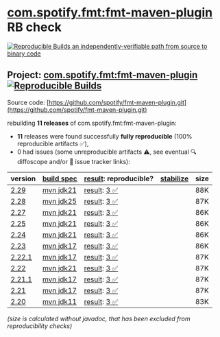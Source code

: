 [com.spotify.fmt:fmt-maven-plugin](https://central.sonatype.com/artifact/com.spotify.fmt/fmt-maven-plugin/versions) RB check
=======

[![Reproducible Builds](https://reproducible-builds.org/images/logos/rb.svg) an independently-verifiable path from source to binary code](https://reproducible-builds.org/)

## Project: [com.spotify.fmt:fmt-maven-plugin](https://central.sonatype.com/artifact/com.spotify.fmt/fmt-maven-plugin/versions) [![Reproducible Builds](https://img.shields.io/endpoint?url=https://raw.githubusercontent.com/jvm-repo-rebuild/reproducible-central/master/content/com/spotify/fmt-maven-plugin/badge.json)](https://github.com/jvm-repo-rebuild/reproducible-central/blob/master/content/com/spotify/fmt-maven-plugin/README.md)

Source code: [https://github.com/spotify/fmt-maven-plugin.git](https://github.com/spotify/fmt-maven-plugin.git)

rebuilding **11 releases** of com.spotify.fmt:fmt-maven-plugin:
- **11** releases were found successfully **fully reproducible** (100% reproducible artifacts :white_check_mark:),
- 0 had issues (some unreproducible artifacts :warning:, see eventual :mag: diffoscope and/or :memo: issue tracker links):

| version | [build spec](/BUILDSPEC.md) | [result](https://reproducible-builds.org/docs/jvm/): reproducible? | [stabilize](https://github.com/google/oss-rebuild/blob/main/cmd/stabilize/README.md) | size |
| -- | --------- | ------ | ------ | -- |
| [2.29](https://central.sonatype.com/artifact/com.spotify.fmt/fmt-maven-plugin/2.29/pom) | [mvn jdk21](fmt-maven-plugin-2.29.buildspec) | [result](fmt-maven-plugin-2.29.buildinfo): [3 :white_check_mark: ](fmt-maven-plugin-2.29.buildcompare) | | 88K |
| [2.28](https://central.sonatype.com/artifact/com.spotify.fmt/fmt-maven-plugin/2.28/pom) | [mvn jdk25](fmt-maven-plugin-2.28.buildspec) | [result](fmt-maven-plugin-2.28.buildinfo): [3 :white_check_mark: ](fmt-maven-plugin-2.28.buildcompare) | | 87K |
| [2.27](https://central.sonatype.com/artifact/com.spotify.fmt/fmt-maven-plugin/2.27/pom) | [mvn jdk21](fmt-maven-plugin-2.27.buildspec) | [result](fmt-maven-plugin-2.27.buildinfo): [3 :white_check_mark: ](fmt-maven-plugin-2.27.buildcompare) | | 86K |
| [2.25](https://central.sonatype.com/artifact/com.spotify.fmt/fmt-maven-plugin/2.25/pom) | [mvn jdk21](fmt-maven-plugin-2.25.buildspec) | [result](fmt-maven-plugin-2.25.buildinfo): [3 :white_check_mark: ](fmt-maven-plugin-2.25.buildcompare) | | 86K |
| [2.24](https://central.sonatype.com/artifact/com.spotify.fmt/fmt-maven-plugin/2.24/pom) | [mvn jdk21](fmt-maven-plugin-2.24.buildspec) | [result](fmt-maven-plugin-2.24.buildinfo): [3 :white_check_mark: ](fmt-maven-plugin-2.24.buildcompare) | | 86K |
| [2.23](https://central.sonatype.com/artifact/com.spotify.fmt/fmt-maven-plugin/2.23/pom) | [mvn jdk17](fmt-maven-plugin-2.23.buildspec) | [result](fmt-maven-plugin-2.23.buildinfo): [3 :white_check_mark: ](fmt-maven-plugin-2.23.buildcompare) | | 86K |
| [2.22.1](https://central.sonatype.com/artifact/com.spotify.fmt/fmt-maven-plugin/2.22.1/pom) | [mvn jdk17](fmt-maven-plugin-2.22.1.buildspec) | [result](fmt-maven-plugin-2.22.1.buildinfo): [3 :white_check_mark: ](fmt-maven-plugin-2.22.1.buildcompare) | | 87K |
| [2.22](https://central.sonatype.com/artifact/com.spotify.fmt/fmt-maven-plugin/2.22/pom) | [mvn jdk21](fmt-maven-plugin-2.22.buildspec) | [result](fmt-maven-plugin-2.22.buildinfo): [3 :white_check_mark: ](fmt-maven-plugin-2.22.buildcompare) | | 87K |
| [2.21.1](https://central.sonatype.com/artifact/com.spotify.fmt/fmt-maven-plugin/2.21.1/pom) | [mvn jdk17](fmt-maven-plugin-2.21.1.buildspec) | [result](fmt-maven-plugin-2.21.1.buildinfo): [3 :white_check_mark: ](fmt-maven-plugin-2.21.1.buildcompare) | | 87K |
| [2.21](https://central.sonatype.com/artifact/com.spotify.fmt/fmt-maven-plugin/2.21/pom) | [mvn jdk17](fmt-maven-plugin-2.21.buildspec) | [result](fmt-maven-plugin-2.21.buildinfo): [3 :white_check_mark: ](fmt-maven-plugin-2.21.buildcompare) | | 87K |
| [2.20](https://central.sonatype.com/artifact/com.spotify.fmt/fmt-maven-plugin/2.20/pom) | [mvn jdk11](fmt-maven-plugin-2.20.buildspec) | [result](fmt-maven-plugin-2.20.buildinfo): [3 :white_check_mark: ](fmt-maven-plugin-2.20.buildcompare) | | 83K |

<i>(size is calculated without javadoc, that has been excluded from reproducibility checks)</i>
